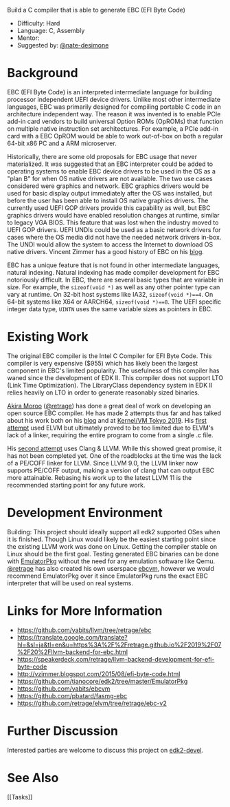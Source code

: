 Build a C compiler that is able to generate EBC (EFI Byte Code)

* Difficulty: Hard
* Language: C, Assembly
* Mentor: 
* Suggested by: [@nate-desimone](https://github.com/nate-desimone)

# Background
EBC (EFI Byte Code) is an interpreted intermediate language for building processor independent UEFI device drivers. Unlike most other intermediate languages, EBC was primarily designed for compiling portable C code in an architecture independent way. The reason it was invented is to enable PCIe add-in card vendors to build universal Option ROMs (OpROMs) that function on multiple native instruction set architectures. For example, a PCIe add-in card with a EBC OpROM would be able to work out-of-box on both a regular 64-bit x86 PC and a ARM microserver.

Historically, there are some old proposals for EBC usage that never materialized. It was suggested that an EBC interpreter could be added to operating systems to enable EBC device drivers to be used in the OS as a "plan B" for when OS native drivers are not available. The two use cases considered were graphics and network. EBC graphics drivers would be used for basic display output immediately after the OS was installed, but before the user has been able to install OS native graphics drivers. The currently used UEFI GOP drivers provide this capability as well, but EBC graphics drivers would have enabled resolution changes at runtime, similar to legacy VGA BIOS. This feature that was lost when the industry moved to UEFI GOP drivers. UEFI UNDIs could be used as a basic network drivers for cases where the OS media did not have the needed network drivers in-box. The UNDI would allow the system to access the Internet to download OS native drivers. Vincent Zimmer has a good history of EBC on his [blog](http://vzimmer.blogspot.com/2015/08/efi-byte-code.html).

EBC has a unique feature that is not found in other intermediate languages, natural indexing. Natural indexing has made compiler development for EBC notoriously difficult. In EBC, there are several basic types that are variable in size. For example, the `sizeof(void *)` as well as any other pointer type can vary at runtime. On 32-bit host systems like IA32, `sizeof(void *)==4`. On 64-bit systems like X64 or AARCH64, `sizeof(void *)==8`. The UEFI specific integer data type, `UINTN` uses the same variable sizes as pointers in EBC.

# Existing Work
The original EBC compiler is the Intel C Compiler for EFI Byte Code. This compiler is very expensive ($955) which has likely been the largest component in EBC's limited popularity. The usefulness of this compiler has waned since the development of EDK II. This compiler does not support LTO (Link Time Optimization). The LibraryClass dependency system in EDK II relies heavily on LTO in order to generate reasonably sized binaries.

[Akira Moroo](https://retrage.github.io/about/) ([@retrage](https://github.com/retrage)) has done a great deal of work on developing an open source EBC compiler. He has made 2 attempts thus far and has talked about his work both on his [blog](https://translate.google.com/translate?hl=&sl=ja&tl=en&u=https%3A%2F%2Fretrage.github.io%2F2019%2F07%2F20%2Fllvm-backend-for-ebc.html) and at [Kernel/VM Tokyo 2019](https://speakerdeck.com/retrage/llvm-backend-development-for-efi-byte-code). His [first attempt](https://github.com/retrage/elvm/tree/retrage/ebc-v2) used ELVM but ultimately proved to be too limited due to ELVM's lack of a linker, requiring the entire program to come from a single .c file.

His [second attempt](https://github.com/yabits/llvm/tree/retrage/ebc) uses Clang & LLVM. While this showed great promise, it has not been completed yet. One of the roadblocks at the time was the lack of a PE/COFF linker for LLVM. Since LLVM 9.0, the LLVM linker now supports PE/COFF output, making a version of clang that can output EBC more attainable. Rebasing his work up to the latest LLVM 11 is the recommended starting point for any future work.

# Development Environment
Building: This project should ideally support all edk2 supported OSes when it is finished. Though Linux would likely be the easiest starting point since the existing LLVM work was done on Linux. Getting the compiler stable on Linux should be the first goal. Testing generated EBC binaries can be done with [EmulatorPkg](https://github.com/tianocore/edk2/tree/master/EmulatorPkg) without the need for any emulation software like Qemu. [@retrage](https://github.com/retrage) has also created his own userspace [ebcvm](https://github.com/yabits/ebcvm), however we would recommend EmulatorPkg over it since EmulatorPkg runs the exact EBC interpreter that will be used on real systems.

# Links for More Information
* https://github.com/yabits/llvm/tree/retrage/ebc
* https://translate.google.com/translate?hl=&sl=ja&tl=en&u=https%3A%2F%2Fretrage.github.io%2F2019%2F07%2F20%2Fllvm-backend-for-ebc.html
* https://speakerdeck.com/retrage/llvm-backend-development-for-efi-byte-code
* http://vzimmer.blogspot.com/2015/08/efi-byte-code.html
* https://github.com/tianocore/edk2/tree/master/EmulatorPkg
* https://github.com/yabits/ebcvm
* https://github.com/pbatard/fasmg-ebc
* https://github.com/retrage/elvm/tree/retrage/ebc-v2

# Further Discussion
Interested parties are welcome to discuss this project on [edk2-devel](https://edk2.groups.io/g/devel).

# See Also
[[Tasks]]